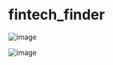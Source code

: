 # fintech_finder

![image](https://user-images.githubusercontent.com/90667844/155033128-241622a7-93ab-4262-988c-c05a872ff49f.png)


![image](https://user-images.githubusercontent.com/90667844/155033222-00858be3-8c2a-4c95-b2bd-2915c07814b0.png)
